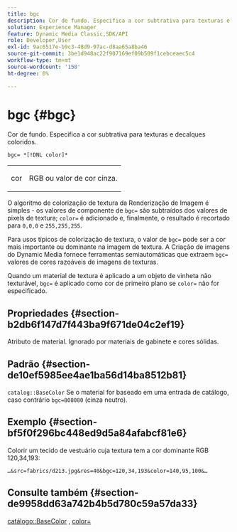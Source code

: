 ```yaml
---
title: bgc
description: Cor de fundo. Especifica a cor subtrativa para texturas e decalques coloridos.
solution: Experience Manager
feature: Dynamic Media Classic,SDK/API
role: Developer,User
exl-id: 9ac6517e-b9c3-48d9-97ac-d8aa65a8ba46
source-git-commit: 3be1d948ac22f907169ef09b509f1cebceaec5c4
workflow-type: tm+mt
source-wordcount: '158'
ht-degree: 0%

---
```


# bgc {#bgc}

Cor de fundo. Especifica a cor subtrativa para texturas e decalques coloridos.

`bgc= *[!DNL color]*`

<table id="simpletable_131302355CAB4900A7B45FED903A1AAD" class="- topic/simpletable "> 
 <tr class="- topic/strow strow"> 
  <td class="- topic/stentry stentry"> <p><span class="+ topic/keyword sw-d/varname varname"> cor</span> </p> </td> 
  <td class="- topic/stentry stentry"> <p>RGB ou valor de cor cinza. </p></td> 
 </tr> 
</table>

O algoritmo de colorização de textura da Renderização de Imagem é simples - os valores de componente de `bgc=` são subtraídos dos valores de pixels de textura; `color=` é adicionado e, finalmente, o resultado é recortado para `0,0,0` e `255,255,255`.

Para usos típicos de colorização de textura, o valor de `bgc=` pode ser a cor mais importante ou dominante na imagem de textura. A Criação de imagens do Dynamic Media fornece ferramentas semiautomáticas que extraem `bgc=` valores de cores razoáveis de imagens de texturas.

Quando um material de textura é aplicado a um objeto de vinheta não texturável, `bgc=` é aplicado como cor de primeiro plano se `color=` não for especificado.

## Propriedades {#section-b2db6f147d7f443ba9f671de04c2ef19}

Atributo de material. Ignorado por materiais de gabinete e cores sólidas.

## Padrão {#section-de10ef5985ee4ae1ba56d14ba8512b81}

`catalog::BaseColor` Se o material for baseado em uma entrada de catálogo, caso contrário `bgc=808080` (cinza neutro).

## Exemplo {#section-bf5f0f296bc448ed9d5a84afabcf81e6}

Colorir um tecido de vestuário cuja textura tem a cor dominante RGB 120,34,193:

`…&src=fabrics/d213.jpg&res=40&bgc=120,34,193&color=140,95,100&…`

## Consulte também {#section-de9958dd63a742b4b5d780c59a57da33}

[catálogo::BaseColor](../../../../../ir-api/material-cat/image-rendering-api-ref/c-ir-material-catalog/c-ir-material-data-reference/r-ir-basecolor.md#reference-5f02371b1d8e444ab12d2614d9792de8) , [color=](../../../../../ir-api/http-protocol/image-rendering-api-ref/c-ir-http-protocol-ref/c-ir-http-protocol-command-reference/r-ir-http-color.md#reference-ea3cba9edfe94dbab86d8f123a9ed0aa)
